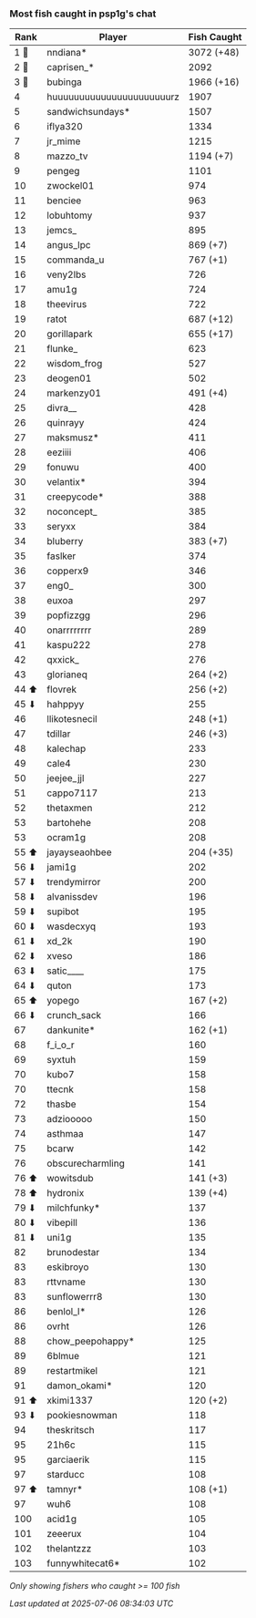 ### Most fish caught in psp1g's chat
| Rank | Player | Fish Caught |
|------|--------|-----------|
| 1 🥇  | nndiana*  | 3072 (+48) |
| 2 🥈  | caprisen_*  | 2092 |
| 3 🥉  | bubinga  | 1966 (+16) |
| 4  | huuuuuuuuuuuuuuuuuuuuuurz  | 1907 |
| 5  | sandwichsundays*  | 1507 |
| 6  | iflya320  | 1334 |
| 7  | jr_mime  | 1215 |
| 8  | mazzo_tv  | 1194 (+7) |
| 9  | pengeg  | 1101 |
| 10  | zwockel01  | 974 |
| 11  | benciee  | 963 |
| 12  | lobuhtomy  | 937 |
| 13  | jemcs_  | 895 |
| 14  | angus_lpc  | 869 (+7) |
| 15  | commanda_u  | 767 (+1) |
| 16  | veny2lbs  | 726 |
| 17  | amu1g  | 724 |
| 18  | theevirus  | 722 |
| 19  | ratot  | 687 (+12) |
| 20  | gorillapark  | 655 (+17) |
| 21  | flunke_  | 623 |
| 22  | wisdom_frog  | 527 |
| 23  | deogen01  | 502 |
| 24  | markenzy01  | 491 (+4) |
| 25  | divra__  | 428 |
| 26  | quinrayy  | 424 |
| 27  | maksmusz*  | 411 |
| 28  | eeziiii  | 406 |
| 29  | fonuwu  | 400 |
| 30  | velantix*  | 394 |
| 31  | creepycode*  | 388 |
| 32  | noconcept_  | 385 |
| 33  | seryxx  | 384 |
| 34  | bluberry  | 383 (+7) |
| 35  | faslker  | 374 |
| 36  | copperx9  | 346 |
| 37  | eng0_  | 300 |
| 38  | euxoa  | 297 |
| 39  | popfizzgg  | 296 |
| 40  | onarrrrrrrr  | 289 |
| 41  | kaspu222  | 278 |
| 42  | qxxick_  | 276 |
| 43  | glorianeq  | 264 (+2) |
| 44 ⬆ | flovrek  | 256 (+2) |
| 45 ⬇ | hahppyy  | 255 |
| 46  | llikotesnecil  | 248 (+1) |
| 47  | tdillar  | 246 (+3) |
| 48  | kalechap  | 233 |
| 49  | cale4  | 230 |
| 50  | jeejee_jjl  | 227 |
| 51  | cappo7117  | 213 |
| 52  | thetaxmen  | 212 |
| 53  | bartohehe  | 208 |
| 53  | ocram1g  | 208 |
| 55 ⬆ | jayayseaohbee  | 204 (+35) |
| 56 ⬇ | jami1g  | 202 |
| 57 ⬇ | trendymirror  | 200 |
| 58 ⬇ | alvanissdev  | 196 |
| 59 ⬇ | supibot  | 195 |
| 60 ⬇ | wasdecxyq  | 193 |
| 61 ⬇ | xd_2k  | 190 |
| 62 ⬇ | xveso  | 186 |
| 63 ⬇ | satic____  | 175 |
| 64 ⬇ | quton  | 173 |
| 65 ⬆ | yopego  | 167 (+2) |
| 66 ⬇ | crunch_sack  | 166 |
| 67  | dankunite*  | 162 (+1) |
| 68  | f_i_o_r  | 160 |
| 69  | syxtuh  | 159 |
| 70  | kubo7  | 158 |
| 70  | ttecnk  | 158 |
| 72  | thasbe  | 154 |
| 73  | adziooooo  | 150 |
| 74  | asthmaa  | 147 |
| 75  | bcarw  | 142 |
| 76  | obscurecharmling  | 141 |
| 76 ⬆ | wowitsdub  | 141 (+3) |
| 78 ⬆ | hydronix  | 139 (+4) |
| 79 ⬇ | milchfunky*  | 137 |
| 80 ⬇ | vibepill  | 136 |
| 81 ⬇ | uni1g  | 135 |
| 82  | brunodestar  | 134 |
| 83  | eskibroyo  | 130 |
| 83  | rttvname  | 130 |
| 83  | sunflowerrr8  | 130 |
| 86  | benlol_l*  | 126 |
| 86  | ovrht  | 126 |
| 88  | chow_peepohappy*  | 125 |
| 89  | 6blmue  | 121 |
| 89  | restartmikel  | 121 |
| 91  | damon_okami*  | 120 |
| 91 ⬆ | xkimi1337  | 120 (+2) |
| 93 ⬇ | pookiesnowman  | 118 |
| 94  | theskritsch  | 117 |
| 95  | 21h6c  | 115 |
| 95  | garciaerik  | 115 |
| 97  | starducc  | 108 |
| 97 ⬆ | tamnyr*  | 108 (+1) |
| 97  | wuh6  | 108 |
| 100  | acid1g  | 105 |
| 101  | zeeerux  | 104 |
| 102  | thelantzzz  | 103 |
| 103  | funnywhitecat6*  | 102 |

_Only showing fishers who caught >= 100 fish_

_Last updated at 2025-07-06 08:34:03 UTC_